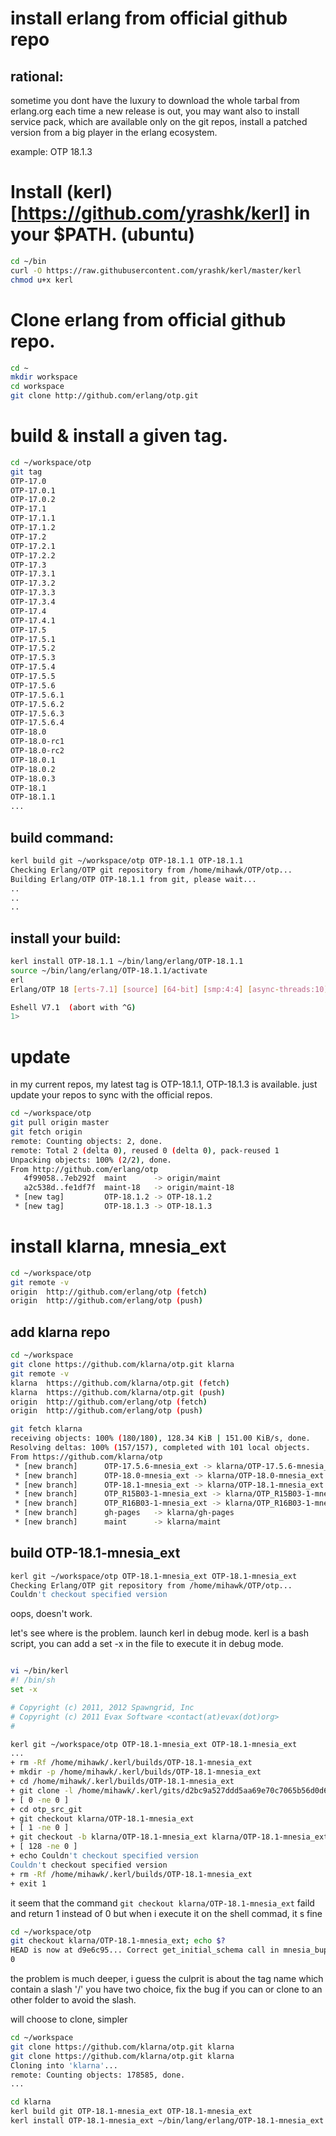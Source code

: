 # install erlang from official github repo

## rational:

 sometime you dont have the luxury to download the whole tarbal 
 from erlang.org each time a new release is out,
 you may want also to install service pack, which are available only on the git repos, 
 install a patched version from a big player in the erlang ecosystem. 

 example: OTP 18.1.3
 

# Install (kerl)[https://github.com/yrashk/kerl] in your $PATH. (ubuntu)


```bash
cd ~/bin
curl -O https://raw.githubusercontent.com/yrashk/kerl/master/kerl
chmod u+x kerl
```


# Clone erlang from official github repo.


```bash
cd ~
mkdir workspace
cd workspace
git clone http://github.com/erlang/otp.git
```

# build & install a given tag.

```bash
cd ~/workspace/otp
git tag
OTP-17.0
OTP-17.0.1
OTP-17.0.2
OTP-17.1
OTP-17.1.1
OTP-17.1.2
OTP-17.2
OTP-17.2.1
OTP-17.2.2
OTP-17.3
OTP-17.3.1
OTP-17.3.2
OTP-17.3.3
OTP-17.3.4
OTP-17.4
OTP-17.4.1
OTP-17.5
OTP-17.5.1
OTP-17.5.2
OTP-17.5.3
OTP-17.5.4
OTP-17.5.5
OTP-17.5.6
OTP-17.5.6.1
OTP-17.5.6.2
OTP-17.5.6.3
OTP-17.5.6.4
OTP-18.0
OTP-18.0-rc1
OTP-18.0-rc2
OTP-18.0.1
OTP-18.0.2
OTP-18.0.3
OTP-18.1
OTP-18.1.1
...

```
## build command:

```bash
kerl build git ~/workspace/otp OTP-18.1.1 OTP-18.1.1
Checking Erlang/OTP git repository from /home/mihawk/OTP/otp...
Building Erlang/OTP OTP-18.1.1 from git, please wait...
..
..
..
```

## install your build:

```bash
kerl install OTP-18.1.1 ~/bin/lang/erlang/OTP-18.1.1
source ~/bin/lang/erlang/OTP-18.1.1/activate
erl
Erlang/OTP 18 [erts-7.1] [source] [64-bit] [smp:4:4] [async-threads:10] [hipe] [kernel-poll:false]

Eshell V7.1  (abort with ^G)
1> 
```

# update

 in my current repos, my latest tag is OTP-18.1.1, OTP-18.1.3 is available.
 just update your repos to sync with the official repos.

```bash
cd ~/workspace/otp
git pull origin master
git fetch origin
remote: Counting objects: 2, done.
remote: Total 2 (delta 0), reused 0 (delta 0), pack-reused 1
Unpacking objects: 100% (2/2), done.
From http://github.com/erlang/otp
   4f99058..7eb292f  maint      -> origin/maint
   a2c538d..fe1df7f  maint-18   -> origin/maint-18
 * [new tag]         OTP-18.1.2 -> OTP-18.1.2
 * [new tag]         OTP-18.1.3 -> OTP-18.1.3

```

# install klarna, mnesia_ext

```bash
cd ~/workspace/otp
git remote -v
origin	http://github.com/erlang/otp (fetch)
origin	http://github.com/erlang/otp (push)

```

## add klarna repo

```bash
cd ~/workspace
git clone https://github.com/klarna/otp.git klarna
git remote -v
klarna	https://github.com/klarna/otp.git (fetch)
klarna	https://github.com/klarna/otp.git (push)
origin	http://github.com/erlang/otp (fetch)
origin	http://github.com/erlang/otp (push)

git fetch klarna
receiving objects: 100% (180/180), 128.34 KiB | 151.00 KiB/s, done.
Resolving deltas: 100% (157/157), completed with 101 local objects.
From https://github.com/klarna/otp
 * [new branch]      OTP-17.5.6-mnesia_ext -> klarna/OTP-17.5.6-mnesia_ext
 * [new branch]      OTP-18.0-mnesia_ext -> klarna/OTP-18.0-mnesia_ext
 * [new branch]      OTP-18.1-mnesia_ext -> klarna/OTP-18.1-mnesia_ext
 * [new branch]      OTP_R15B03-1-mnesia_ext -> klarna/OTP_R15B03-1-mnesia_ext
 * [new branch]      OTP_R16B03-1-mnesia_ext -> klarna/OTP_R16B03-1-mnesia_ext
 * [new branch]      gh-pages   -> klarna/gh-pages
 * [new branch]      maint      -> klarna/maint
```

## build OTP-18.1-mnesia_ext

```bash
kerl git ~/workspace/otp OTP-18.1-mnesia_ext OTP-18.1-mnesia_ext
Checking Erlang/OTP git repository from /home/mihawk/OTP/otp...
Couldn't checkout specified version
```

 oops, doesn't work.

let's see where is the problem.
launch kerl in debug mode.
kerl is a bash script, you can add a set -x in the file to execute it in debug mode.

```bash

vi ~/bin/kerl
#! /bin/sh
set -x

# Copyright (c) 2011, 2012 Spawngrid, Inc
# Copyright (c) 2011 Evax Software <contact(at)evax(dot)org>
#

```

```bash
kerl git ~/workspace/otp OTP-18.1-mnesia_ext OTP-18.1-mnesia_ext
...
+ rm -Rf /home/mihawk/.kerl/builds/OTP-18.1-mnesia_ext
+ mkdir -p /home/mihawk/.kerl/builds/OTP-18.1-mnesia_ext
+ cd /home/mihawk/.kerl/builds/OTP-18.1-mnesia_ext
+ git clone -l /home/mihawk/.kerl/gits/d2bc9a527ddd5aa69e70c7065b56d0d6 otp_src_git
+ [ 0 -ne 0 ]
+ cd otp_src_git
+ git checkout klarna/OTP-18.1-mnesia_ext
+ [ 1 -ne 0 ]
+ git checkout -b klarna/OTP-18.1-mnesia_ext klarna/OTP-18.1-mnesia_ext
+ [ 128 -ne 0 ]
+ echo Couldn't checkout specified version
Couldn't checkout specified version
+ rm -Rf /home/mihawk/.kerl/builds/OTP-18.1-mnesia_ext
+ exit 1
```

it seem that the command `git checkout klarna/OTP-18.1-mnesia_ext` faild and return 1 instead of 0
but when i execute it on the shell commad, it s fine

```bash
cd ~/workspace/otp
git checkout klarna/OTP-18.1-mnesia_ext; echo $?
HEAD is now at d9e6c95... Correct get_initial_schema call in mnesia_bup
0
```

the problem is much deeper, i guess the culprit is about the tag name which contain a slash '/'
you have two choice, fix the bug if you can or clone to an other folder to avoid the slash.

 will choose to clone, simpler

 ```bash
cd ~/workspace
git clone https://github.com/klarna/otp.git klarna
git clone https://github.com/klarna/otp.git klarna
Cloning into 'klarna'...
remote: Counting objects: 178585, done.
...

cd klarna
kerl build git OTP-18.1-mnesia_ext OTP-18.1-mnesia_ext
kerl install OTP-18.1-mnesia_ext ~/bin/lang/erlang/OTP-18.1-mnesia_ext

```


